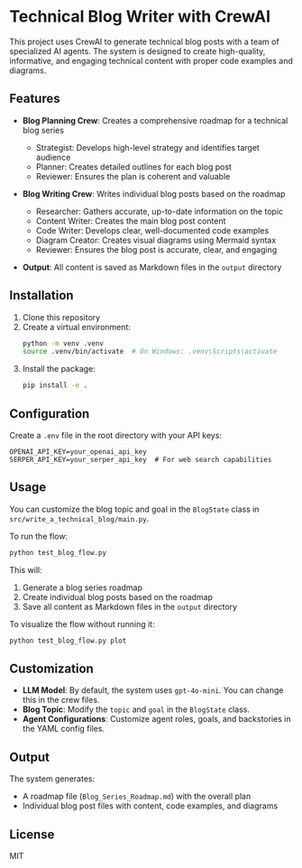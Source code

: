 # Technical Blog Writer with CrewAI

This project uses CrewAI to generate technical blog posts with a team of specialized AI agents. The system is designed to create high-quality, informative, and engaging technical content with proper code examples and diagrams.

## Features

- **Blog Planning Crew**: Creates a comprehensive roadmap for a technical blog series
  - Strategist: Develops high-level strategy and identifies target audience
  - Planner: Creates detailed outlines for each blog post
  - Reviewer: Ensures the plan is coherent and valuable

- **Blog Writing Crew**: Writes individual blog posts based on the roadmap
  - Researcher: Gathers accurate, up-to-date information on the topic
  - Content Writer: Creates the main blog post content
  - Code Writer: Develops clear, well-documented code examples
  - Diagram Creator: Creates visual diagrams using Mermaid syntax
  - Reviewer: Ensures the blog post is accurate, clear, and engaging

- **Output**: All content is saved as Markdown files in the `output` directory

## Installation

1. Clone this repository
2. Create a virtual environment:
   ```bash
   python -m venv .venv
   source .venv/bin/activate  # On Windows: .venv\Scripts\activate
   ```
3. Install the package:
   ```bash
   pip install -e .
   ```

## Configuration

Create a `.env` file in the root directory with your API keys:

```
OPENAI_API_KEY=your_openai_api_key
SERPER_API_KEY=your_serper_api_key  # For web search capabilities
```

## Usage

You can customize the blog topic and goal in the `BlogState` class in `src/write_a_technical_blog/main.py`.

To run the flow:

```bash
python test_blog_flow.py
```

This will:
1. Generate a blog series roadmap
2. Create individual blog posts based on the roadmap
3. Save all content as Markdown files in the `output` directory

To visualize the flow without running it:

```bash
python test_blog_flow.py plot
```

## Customization

- **LLM Model**: By default, the system uses `gpt-4o-mini`. You can change this in the crew files.
- **Blog Topic**: Modify the `topic` and `goal` in the `BlogState` class.
- **Agent Configurations**: Customize agent roles, goals, and backstories in the YAML config files.

## Output

The system generates:
- A roadmap file (`Blog_Series_Roadmap.md`) with the overall plan
- Individual blog post files with content, code examples, and diagrams

## License

MIT 